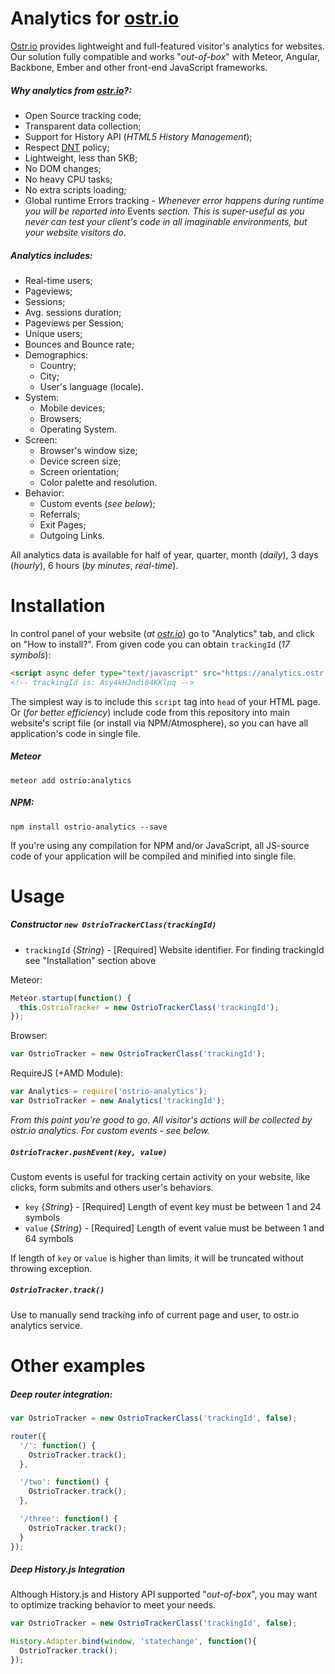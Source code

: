 Analytics for [ostr.io](https://ostr.io)
=======

[Ostr.io](https://ostr.io) provides lightweight and full-featured visitor's analytics for websites. Our solution fully compatible and works "*out-of-box*" with Meteor, Angular, Backbone, Ember and other front-end JavaScript frameworks.

##### Why analytics from [ostr.io](https://ostr.io)?:
  - Open Source tracking code;
  - Transparent data collection;
  - Support for History API (*HTML5 History Management*);
  - Respect [DNT](https://en.wikipedia.org/wiki/Do_Not_Track) policy;
  - Lightweight, less than 5KB;
  - No DOM changes;
  - No heavy CPU tasks;
  - No extra scripts loading;
  - Global runtime Errors tracking - *Whenever error happens during runtime you will be reported into* Events *section. This is super-useful as you never can test your client's code in all imaginable environments, but your website visitors do*.

##### Analytics includes:
  - Real-time users;
  - Pageviews;
  - Sessions;
  - Avg. sessions duration;
  - Pageviews per Session;
  - Unique users;
  - Bounces and Bounce rate;
  - Demographics:
    - Country;
    - City;
    - User's language (locale).
  - System:
    - Mobile devices;
    - Browsers;
    - Operating System.
  - Screen:
    - Browser's window size;
    - Device screen size;
    - Screen orientation;
    - Color palette and resolution.
  - Behavior:
    - Custom events (*see below*);
    - Referrals;
    - Exit Pages;
    - Outgoing Links.

All analytics data is available for half of year, quarter, month (*daily*), 3 days (*hourly*), 6 hours (*by minutes*, *real-time*).

Installation
=======
In control panel of your website (*at [ostr.io](https://ostr.io/en/account/servers)*) go to "Analytics" tab, and click on "How to install?". From given code you can obtain `trackingId` (*17 symbols*):
```html
<script async defer type="text/javascript" src="https://analytics.ostr.io/Asy4kHJndi84KKlpq.js"></script>
<!-- trackingId is: Asy4kHJndi84KKlpq -->
```

The simplest way is to include this `script` tag into `head` of your HTML page. Or (*for better efficiency*) include code from this repository into main website's script file (or install via NPM/Atmosphere), so you can have all application's code in single file.

##### Meteor
```shell
meteor add ostrio:analytics
```

##### NPM:
```shell
npm install ostrio-analytics --save
```

If you're using any compilation for NPM and/or JavaScript, all JS-source code of your application will be compiled and minified into single file.

Usage
=======

##### Constructor `new OstrioTrackerClass(trackingId)`
 - `trackingId` {*String*} - [Required] Website identifier. For finding trackingId see "Installation" section above

Meteor:
```js
Meteor.startup(function() {
  this.OstrioTracker = new OstrioTrackerClass('trackingId');
});
```

Browser:
```js
var OstrioTracker = new OstrioTrackerClass('trackingId');
```

RequireJS (+AMD Module):
```js
var Analytics = require('ostrio-analytics');
var OstrioTracker = new Analytics('trackingId');
```

*From this point you're good to go. All visitor's actions will be collected by ostr.io analytics. For custom events - see below.*


##### `OstrioTracker.pushEvent(key, value)`
Custom events is useful for tracking certain activity on your website, like clicks, form submits and others user's behaviors.

 - `key` {*String*} - [Required] Length of event key must be between 1 and 24 symbols
 - `value` {*String*} - [Required] Length of event value must be between 1 and 64 symbols

If length of `key` or `value` is higher than limits, it will be truncated without throwing exception.


##### `OstrioTracker.track()`
Use to manually send tracking info of current page and user, to ostr.io analytics service.


Other examples
=======
##### Deep router integration:
```js
var OstrioTracker = new OstrioTrackerClass('trackingId', false);

router({
  '/': function() {
    OstrioTracker.track();
  },

  '/two': function() {
    OstrioTracker.track();
  },

  '/three': function() {
    OstrioTracker.track();
  }
});
```

##### Deep History.js Integration
Although History.js and History API supported "*out-of-box*", you may want to optimize tracking behavior to meet your needs.
```js
var OstrioTracker = new OstrioTrackerClass('trackingId', false);

History.Adapter.bind(window, 'statechange', function(){
  OstrioTracker.track();
});
```